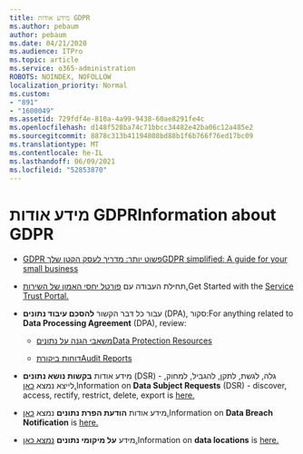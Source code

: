 ```yaml
---
title: מידע אודות GDPR
ms.author: pebaum
author: pebaum
ms.date: 04/21/2020
ms.audience: ITPro
ms.topic: article
ms.service: o365-administration
ROBOTS: NOINDEX, NOFOLLOW
localization_priority: Normal
ms.custom:
- "891"
- "1600049"
ms.assetid: 729fdf4e-810a-4a99-9438-60ae8291fe4c
ms.openlocfilehash: d148f528ba74c71bbcc34482e42ba06c12a485e2
ms.sourcegitcommit: 8878c313b41194808bd88b1f6b766f76ed17bc09
ms.translationtype: MT
ms.contentlocale: he-IL
ms.lasthandoff: 06/09/2021
ms.locfileid: "52853870"
---
```

# <a name="information-about-gdpr"></a><span data-ttu-id="1aff5-102">מידע אודות GDPR</span><span class="sxs-lookup"><span data-stu-id="1aff5-102">Information about GDPR</span></span>

- [<span data-ttu-id="1aff5-103">GDPR פשוט יותר: מדריך לעסק הקטן שלך</span><span class="sxs-lookup"><span data-stu-id="1aff5-103">GDPR simplified: A guide for your small business</span></span>](/microsoft-365/admin/security-and-compliance/gdpr-compliance)

- <span data-ttu-id="1aff5-104">תחילת העבודה עם [פורטל יחסי האמון של השירות.](https://servicetrust.microsoft.com/ViewPage/GDPRGetStarted)</span><span class="sxs-lookup"><span data-stu-id="1aff5-104">Get Started with the [Service Trust Portal.](https://servicetrust.microsoft.com/ViewPage/GDPRGetStarted)</span></span>

- <span data-ttu-id="1aff5-105">עבור כל דבר הקשור **להסכם עיבוד נתונים** (DPA), סקור:</span><span class="sxs-lookup"><span data-stu-id="1aff5-105">For anything related to **Data Processing Agreement** (DPA), review:</span></span>

  - [<span data-ttu-id="1aff5-106">משאבי הגנה על נתונים</span><span class="sxs-lookup"><span data-stu-id="1aff5-106">Data Protection Resources</span></span>](https://servicetrust.microsoft.com/ViewPage/TrustDocuments)

  - [<span data-ttu-id="1aff5-107">דוחות ביקורת</span><span class="sxs-lookup"><span data-stu-id="1aff5-107">Audit Reports</span></span>](https://servicetrust.microsoft.com/ViewPage/MSComplianceGuide)

- <span data-ttu-id="1aff5-108">מידע אודות **בקשות נושא נתונים** (DSR) - גלה, לגשת, לתקן, להגביל, למחוק, לייצא נמצא [כאן.](/microsoft-365/compliance/gdpr-dsr-office365)</span><span class="sxs-lookup"><span data-stu-id="1aff5-108">Information on **Data Subject Requests** (DSR) - discover, access, rectify, restrict, delete, export is [here.](/microsoft-365/compliance/gdpr-dsr-office365)</span></span>

- <span data-ttu-id="1aff5-109">מידע אודות **הודעת הפרת נתונים** נמצא [כאן.](https://servicetrust.microsoft.com/ViewPage/GDPRBreach)</span><span class="sxs-lookup"><span data-stu-id="1aff5-109">Information on **Data Breach Notification** is [here.](https://servicetrust.microsoft.com/ViewPage/GDPRBreach)</span></span>

- <span data-ttu-id="1aff5-110">מידע **על מיקומי נתונים** [נמצא כאן.](https://products.office.com/where-is-your-data-located?ms.officeurl=datamaps&amp;geo=All#All)</span><span class="sxs-lookup"><span data-stu-id="1aff5-110">Information on **data locations** is [here.](https://products.office.com/where-is-your-data-located?ms.officeurl=datamaps&amp;geo=All#All)</span></span>
